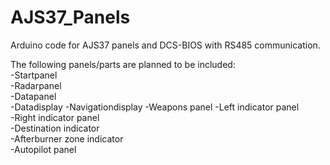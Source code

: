 # AJS37_Panels
Arduino code for AJS37 panels and DCS-BIOS with RS485 communication.

The following panels/parts are planned to be included:  
-Startpanel  
-Radarpanel  
-Datapanel  
-Datadisplay
-Navigationdisplay
-Weapons panel
-Left indicator panel  
-Right indicator panel  
-Destination indicator  
-Afterburner zone indicator  
-Autopilot panel
